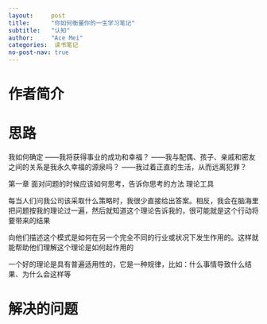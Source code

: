 ```yaml
---
layout:     post
title:      "你如何衡量你的一生学习笔记"
subtitle:   "认知"
author:     "Ace Mei"
categories:  读书笔记
no-post-nav: true
---
```


# 作者简介

# 思路




我如何确定
——我将获得事业的成功和幸福？
——我与配偶、孩子、亲戚和密友之间的关系是我永久幸福的源泉吗？
——我过着正直的生活，从而远离犯罪？


第一章
面对问题的时候应该如何思考，告诉你思考的方法
理论工具


每当人们问我公司该采取什么策略时，我很少直接给出答案。相反，我会在脑海里把问题按我的理论过一遍，然后就知道这个理论告诉我的，很可能就是这个行动将要带来的结果

向他们描述这个模式是如何在另一个完全不同的行业或状况下发生作用的。这样就能帮助他们理解这个理论是如何起作用的

一个好的理论是具有普遍适用性的，它是一种规律，比如：什么事情导致什么结果、为什么会这样等



# 解决的问题